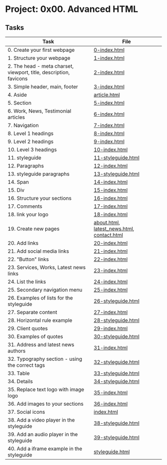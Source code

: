# Project: 0x00. Advanced HTML

## Tasks

| Task | File |
| ---- | ---- |
| 0. Create your first webpage | [0-index.html](./0-index.html) |
| 1. Structure your webpage | [1-index.html](./1-index.html) |
| 2. The head - meta charset, viewport, title, description, favicons | [2-index.html](./2-index.html) |
| 3. Simple header, main, footer | [3-index.html](./3-index.html) |
| 4. Aside | [article.html](./article.html) |
| 5. Section | [5-index.html](./5-index.html) |
| 6. Work, News, Testimonial articles | [6-index.html](./6-index.html) |
| 7. Navigation | [7-index.html](./7-index.html) |
| 8. Level 1 headings | [8-index.html](./8-index.html) |
| 9. Level 2 headings | [9-index.html](./9-index.html) |
| 10. Level 3 headings | [10-index.html](./10-index.html) |
| 11. styleguide | [11-styleguide.html](./11-styleguide.html) |
| 12. Paragraphs | [12-index.html](./12-index.html) |
| 13. styleguide paragraphs | [13-styleguide.html](./13-styleguide.html) |
| 14. Span | [14-index.html](./14-index.html) |
| 15. Div | [15-index.html](./15-index.html) |
| 16. Structure your sections | [16-index.html](./16-index.html) |
| 17. Comments | [17-index.html](./17-index.html) |
| 18. link your logo | [18-index.html](./18-index.html) |
| 19. Create new pages | [about.html](./about.html), [latest_news.html](./latest_news.html), [contact.html](./contact.html) |
| 20. Add links | [20-index.html](./20-index.html) |
| 21. Add social media links | [21-index.html](./21-index.html) |
| 22. "Button" links | [22-index.html](./22-index.html) |
| 23. Services, Works, Latest news links | [23-index.html](./23-index.html) |
| 24. List the links | [24-index.html](./24-index.html) |
| 25. Secondary navigation menu | [25-index.html](./25-index.html) |
| 26. Examples of lists for the styleguide | [26-styleguide.html](./26-styleguide.html) |
| 27. Separate content | [27-index.html](./27-index.html) |
| 28. Horizontal rule example | [28-styleguide.html](./28-styleguide.html) |
| 29. Client quotes | [29-index.html](./29-index.html) |
| 30. Examples of quotes | [30-styleguide.html](./30-styleguide.html) |
| 31. Address and latest news authors | [31-index.html](./31-index.html) |
| 32. Typography section - using the correct tags | [32-styleguide.html](./32-styleguide.html) |
| 33. Table | [33-styleguide.html](./33-styleguide.html) |
| 34. Details | [34-styleguide.html](./34-styleguide.html) |
| 35. Replace text logo with image logo | [35-index.html](./35-index.html) |
| 36. Add images to your sections | [36-index.html](./36-index.html) |
| 37. Social icons | [index.html](./index.html) |
| 38. Add a video player in the styleguide | [38-styleguide.html](./38-styleguide.html) |
| 39. Add an audio player in the styleguide | [39-styleguide.html](./39-styleguide.html) |
| 40. Add a iframe example in the styleguide | [styleguide.html](./styleguide.html) |
